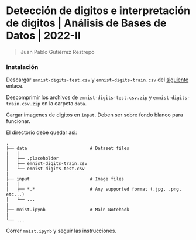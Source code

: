 Detección de digitos e interpretación de digitos | Análisis de Bases de Datos | 2022-II
=======================================================================================
> Juan Pablo Gutiérrez Restrepo

### Instalación

Descargar `emnist-digits-test.csv` y `emnist-digits-train.csv` del [siguiente](https://www.kaggle.com/datasets/crawford/emnist) enlace.

Descomprimir los archivos de `emnist-digits-test.csv.zip` y `emnist-digits-train.csv.zip` en la carpeta `data`.

Cargar imagenes de digitos en `input`. Deben ser sobre fondo blanco para funcionar.

El directorio debe quedar asi:

    .
    ├── data                        # Dataset files
    |   |
    │   ├── .placeholder
    │   ├── emnist-digits-train.csv
    │   └── emnist-digits-test.csv
    |
    ├── input                       # Image files
    |   |
    │   ├── *.*                     # Any supported format (.jpg, .png, etc...)
    │   └── ...
    |
    ├── mnist.ipynb                 # Main Notebook
    |
    └── ...

Correr `mnist.ipynb` y seguir las instrucciones.